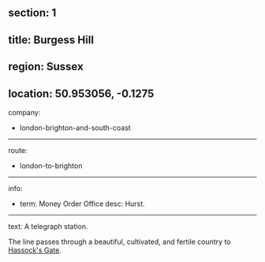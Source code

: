 section: 1
----
title: Burgess Hill
----
region: Sussex
----
location: 50.953056, -0.1275
----
company:
- london-brighton-and-south-coast
----
route:
- london-to-brighton
----
info:
- term: Money Order Office
  desc: Hurst.
----
text: A telegraph station.

The line passes through a beautiful, cultivated, and fertile country to [Hassock's Gate](/stations/hassocks-gate).
